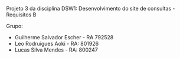 Projeto 3 da disciplina DSW1: Desenvolvimento do site de consultas - Requisitos B

Grupo: 
- Guilherme Salvador Escher - RA 792528
- Leo Rodruigues Aoki - RA: 801926
- Lucas Silva Mendes - RA: 800247
